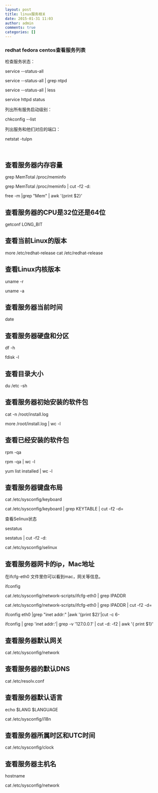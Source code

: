 ```yaml
---
layout: post
title: linux服务相关
date: 2015-01-31 11:03
author: admin
comments: true
categories: []
---
```

<h3 class="title pre fs1"><span class="tcnt">redhat fedora centos查看服务列表</span></h3>
检查服务状态：

service --status-all

service --status-all | grep ntpd

service --status-all | less

service httpd status

列出所有服务启动级别：

chkconfig --list

列出服务和他们对应的端口：

netstat -tulpn

&nbsp;
<h2>查看服务器内存容量</h2>
grep MemTotal /proc/meminfo

grep MemTotal /proc/meminfo | cut -f2 -d:

free -m |grep "Mem" | awk '{print $2}'
<h2>查看服务器的CPU是32位还是64位</h2>
getconf LONG_BIT
<h2>查看当前Linux的版本</h2>
more /etc/redhat-release cat /etc/redhat-release
<h2>查看Linux内核版本</h2>
uname -r

uname -a
<h2>查看服务器当前时间</h2>
date
<h2>查看服务器硬盘和分区</h2>
df -h

fdisk -l
<h2>查看目录大小</h2>
du /etc -sh
<h2>查看服务器初始安装的软件包</h2>
cat -n /root/install.log

more /root/install.log | wc -l
<h2>查看已经安装的软件包</h2>
rpm -qa

rpm -qa | wc -l

yum list installed | wc -l
<h2>
查看服务器键盘布局</h2>
cat /etc/sysconfig/keyboard

cat /etc/sysconfig/keyboard | grep KEYTABLE | cut -f2 -d=

查看Selinux状态

sestatus

sestatus | cut -f2 -d:

cat /etc/sysconfig/selinux
<h2>查看服务器网卡的ip，Mac地址</h2>
在ifcfg-eth0 文件里你可以看到mac，网关等信息。

ifconfig

cat /etc/sysconfig/network-scripts/ifcfg-eth0 | grep IPADDR

cat /etc/sysconfig/network-scripts/ifcfg-eth0 | grep IPADDR | cut -f2 -d=

ifconfig eth0 |grep "inet addr:" |awk '{print $2}'|cut -c 6-

ifconfig | grep 'inet addr:'| grep -v '127.0.0.1' | cut -d: -f2 | awk '{ print $1}'
<h2>查看服务器默认网关</h2>
cat /etc/sysconfig/network
<h2>查看服务器的默认DNS</h2>
cat /etc/resolv.conf
<h2>查看服务器默认语言</h2>
echo $LANG $LANGUAGE

cat /etc/sysconfig/i18n
<h2>查看服务器所属时区和UTC时间</h2>
cat /etc/sysconfig/clock
<h2>查看服务器主机名</h2>
hostname

cat /etc/sysconfig/network

&nbsp;
